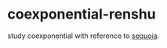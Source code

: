# coexponential-renshu

study coexponential with reference to [sequoia](https://github.com/robrix/sequoia).
